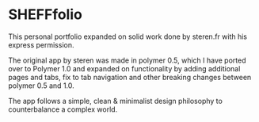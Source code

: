 # SHEFFfolio

This personal portfolio expanded on solid work done by steren.fr with his express permission.

The original app by steren was made in polymer 0.5, which I have ported over to Polymer 1.0 and expanded on functionality by adding additional pages and tabs, fix to tab navigation and other breaking changes between polymer 0.5 and 1.0.

The app follows a simple, clean & minimalist design philosophy to counterbalance a complex world.
